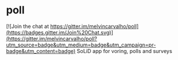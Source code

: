 # poll

[![Join the chat at https://gitter.im/melvincarvalho/poll](https://badges.gitter.im/Join%20Chat.svg)](https://gitter.im/melvincarvalho/poll?utm_source=badge&utm_medium=badge&utm_campaign=pr-badge&utm_content=badge)
SoLiD app for voring, polls and surveys
